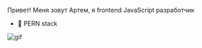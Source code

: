 Привет! Меня зовут Артем, я frontend JavaScript разработчик
- 👻 PERN stack
<img src="https://media.giphy.com/media/a34HjLEsKchWM/giphy.gif" alt="gif"/>

<!--
**tymphoto/tymphoto** is a ✨ _special_ ✨ repository because its `README.md` (this file) appears on your GitHub profile.




